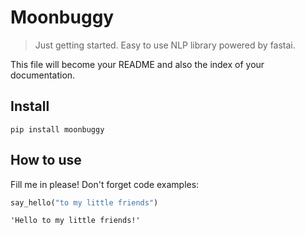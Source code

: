 # Moonbuggy
> Just getting started.  Easy to use NLP library powered by fastai.


This file will become your README and also the index of your documentation.

## Install

`pip install moonbuggy`

## How to use

Fill me in please! Don't forget code examples:

```python
say_hello("to my little friends")
```




    'Hello to my little friends!'


